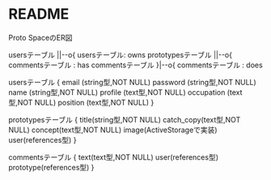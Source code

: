 # README

  Proto SpaceのER図

usersテーブル ||--o{ usersテーブル: owns
prototypesテーブル ||--o{ commentsテーブル : has
commentsテーブル }|--o{ commentsテーブル : does

usersテーブル {
  email    (string型,NOT NULL)
  password (string型,NOT NULL)
  name     (string型,NOT NULL)
  profile  (text型,NOT NULL)
  occupation (text型,NOT NULL)
  position (text型,NOT NULL)
}

prototypesテーブル {
  title(string型,NOT NULL)
  catch_copy(text型,NOT NULL)
  concept(text型,NOT NULL)
  image(ActiveStorageで実装)
  user(references型)
}

commentsテーブル {
  text(text型,NOT NULL)
  user(references型)
  prototype(references型)
}
